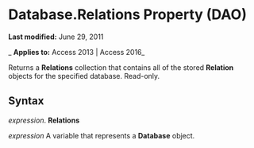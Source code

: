 
# Database.Relations Property (DAO)

 **Last modified:** June 29, 2011

 _ **Applies to:** Access 2013 | Access 2016_

Returns a  **Relations** collection that contains all of the stored **Relation** objects for the specified database. Read-only.


## Syntax

 _expression_. **Relations**

 _expression_ A variable that represents a **Database** object.

